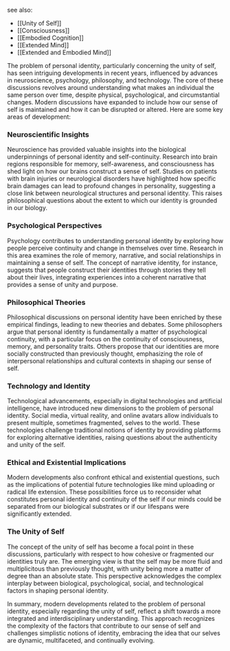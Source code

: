 see also:
- [[Unity of Self]]
- [[Consciousness]]
- [[Embodied Cognition]]
- [[Extended Mind]]
- [[Extended and Embodied Mind]]

The problem of personal identity, particularly concerning the unity of self, has seen intriguing developments in recent years, influenced by advances in neuroscience, psychology, philosophy, and technology. The core of these discussions revolves around understanding what makes an individual the same person over time, despite physical, psychological, and circumstantial changes. Modern discussions have expanded to include how our sense of self is maintained and how it can be disrupted or altered. Here are some key areas of development:

### Neuroscientific Insights

Neuroscience has provided valuable insights into the biological underpinnings of personal identity and self-continuity. Research into brain regions responsible for memory, self-awareness, and consciousness has shed light on how our brains construct a sense of self. Studies on patients with brain injuries or neurological disorders have highlighted how specific brain damages can lead to profound changes in personality, suggesting a close link between neurological structures and personal identity. This raises philosophical questions about the extent to which our identity is grounded in our biology.

### Psychological Perspectives

Psychology contributes to understanding personal identity by exploring how people perceive continuity and change in themselves over time. Research in this area examines the role of memory, narrative, and social relationships in maintaining a sense of self. The concept of narrative identity, for instance, suggests that people construct their identities through stories they tell about their lives, integrating experiences into a coherent narrative that provides a sense of unity and purpose.

### Philosophical Theories

Philosophical discussions on personal identity have been enriched by these empirical findings, leading to new theories and debates. Some philosophers argue that personal identity is fundamentally a matter of psychological continuity, with a particular focus on the continuity of consciousness, memory, and personality traits. Others propose that our identities are more socially constructed than previously thought, emphasizing the role of interpersonal relationships and cultural contexts in shaping our sense of self.

### Technology and Identity

Technological advancements, especially in digital technologies and artificial intelligence, have introduced new dimensions to the problem of personal identity. Social media, virtual reality, and online avatars allow individuals to present multiple, sometimes fragmented, selves to the world. These technologies challenge traditional notions of identity by providing platforms for exploring alternative identities, raising questions about the authenticity and unity of the self.

### Ethical and Existential Implications

Modern developments also confront ethical and existential questions, such as the implications of potential future technologies like mind uploading or radical life extension. These possibilities force us to reconsider what constitutes personal identity and continuity of the self if our minds could be separated from our biological substrates or if our lifespans were significantly extended.

### The Unity of Self

The concept of the unity of self has become a focal point in these discussions, particularly with respect to how cohesive or fragmented our identities truly are. The emerging view is that the self may be more fluid and multiplicitous than previously thought, with unity being more a matter of degree than an absolute state. This perspective acknowledges the complex interplay between biological, psychological, social, and technological factors in shaping personal identity.

In summary, modern developments related to the problem of personal identity, especially regarding the unity of self, reflect a shift towards a more integrated and interdisciplinary understanding. This approach recognizes the complexity of the factors that contribute to our sense of self and challenges simplistic notions of identity, embracing the idea that our selves are dynamic, multifaceted, and continually evolving.
